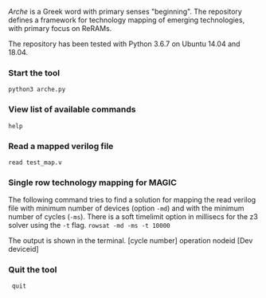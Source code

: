 *Arche* is a Greek word with primary senses "beginning". The repository defines a framework for technology mapping of emerging technologies, with primary focus on ReRAMs. 


The repository has been tested with Python 3.6.7 on Ubuntu 14.04 and 18.04. 

### Start the tool
``` python3 arche.py ```

### View list of available commands
``` help ```

### Read a mapped verilog file
``` read test_map.v ```

### Single row technology mapping for MAGIC

The following command tries to find a solution for mapping the read verilog file with minimum number of devices (option `-md`) and with the minimum number of cycles (`-ms`).  There is a soft timelimit option in millisecs for the z3 solver using the `-t` flag. 
``` rowsat -md -ms -t 10000 ```

The output is shown in the terminal.
[cycle number] operation nodeid [Dev deviceid]


### Quit the tool
``` quit```
